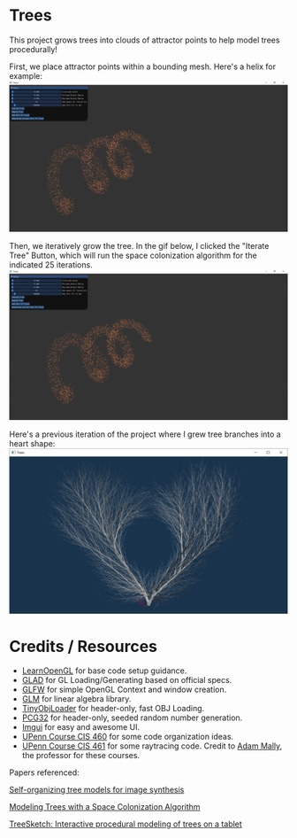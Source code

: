 # Trees

This project grows trees into clouds of attractor points to help model trees procedurally!

First, we place attractor points within a bounding mesh. Here's a helix for example:
![](./Images/points.PNG)

Then, we iteratively grow the tree. In the gif below, I clicked the "Iterate Tree" Button, which will run the space colonization algorithm
for the indicated 25 iterations.
![](./Images/treeGrowth.gif)

Here's a previous iteration of the project where I grew tree branches into a heart shape:
![](./Images/heart.PNG)

# Credits / Resources
* [LearnOpenGL](https://learnopengl.com/) for base code setup guidance.
* [GLAD](https://github.com/Dav1dde/glad) for GL Loading/Generating based on official specs.
* [GLFW](http://www.glfw.org/download.html) for simple OpenGL Context and window creation.
* [GLM](https://glm.g-truc.net/0.9.8/index.html) for linear algebra library.
* [TinyObjLoader](https://github.com/syoyo/tinyobjloader) for header-only, fast OBJ Loading.
* [PCG32](http://www.pcg-random.org/) for header-only, seeded random number generation.
* [Imgui](https://github.com/ocornut/imgui) for easy and awesome UI.
* [UPenn Course CIS 460](https://www.cis.upenn.edu/~cis460/current/) for some code organization ideas.
* [UPenn Course CIS 461](https://github.com/CIS-461-2017) for some raytracing code. Credit to [Adam Mally](https://www.linkedin.com/in/adam-mally-888b912b/), the professor for these courses.

Papers referenced:

[Self-organizing tree models for image synthesis](http://algorithmicbotany.org/papers/selforg.sig2009.html)

[Modeling Trees with a Space Colonization Algorithm](http://algorithmicbotany.org/papers/colonization.egwnp2007.html)

[TreeSketch: Interactive procedural modeling of trees on a tablet](http://algorithmicbotany.org/papers/TreeSketch.SBM2012.html)
